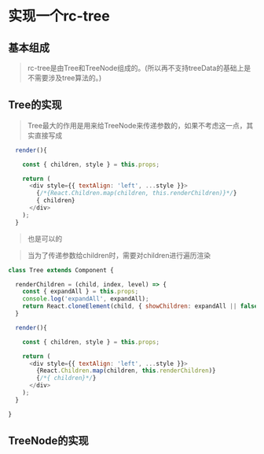 # 实现一个rc-tree

## 基本组成

> rc-tree是由Tree和TreeNode组成的。(所以再不支持treeData的基础上是不需要涉及tree算法的。)


## Tree的实现

> Tree最大的作用是用来给TreeNode来传递参数的，如果不考虑这一点，其实直接写成
```js
  render(){

    const { children, style } = this.props;

    return (
      <div style={{ textAlign: 'left', ...style }}>
        {/*{React.Children.map(children, this.renderChildren)}*/}
        { children}
      </div>
    );
  }
```
> 也是可以的




> 当为了传递参数给children时，需要对children进行遍历渲染
```js
class Tree extends Component {

  renderChildren = (child, index, level) => {
    const { expandAll } = this.props;
    console.log('expandAll', expandAll);
    return React.cloneElement(child, { showChildren: expandAll || false });
  }

  render(){

    const { children, style } = this.props;

    return (
      <div style={{ textAlign: 'left', ...style }}>
        {React.Children.map(children, this.renderChildren)}
        {/*{ children}*/}
      </div>
    );
  }

}
```

## TreeNode的实现

